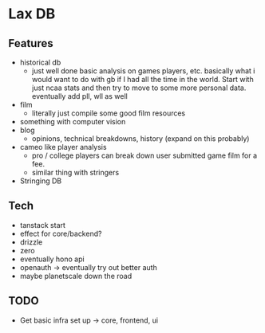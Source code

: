 # Lax DB

## Features

- historical db
   - just well done basic analysis on games players, etc. basically what i would want to do with gb if I had all the time in the world. Start with just ncaa stats and then try to move to some more personal data. eventually add pll, wll as well
- film
   - literally just compile some good film resources
- something with computer vision
- blog
   - opinions, technical breakdowns, history (expand on this probably)
- cameo like player analysis
   - pro / college players can break down user submitted game film for a fee.
   - similar thing with stringers
- Stringing DB

## Tech

- tanstack start
- effect for core/backend?
- drizzle
- zero
- eventually hono api
- openauth -> eventually try out better auth
- maybe planetscale down the road

## TODO

- Get basic infra set up -> core, frontend, ui